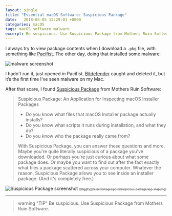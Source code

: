 ```yaml
---
layout: single
title: "Essential macOS Software: Suspicious Package"
date:   2018-05-05 12:29:01 +0800
categories: macOS
tags: macOS software malware
excerpt: Be suspicious. Use Suspicious Package from Mothers Ruin Software.
---
```

I always try to view package contents when I download a `.pkg` file, with something like [Pacifist](https://www.charlessoft.com/). The other day, doing that installed some malware:

<img data-src="{% asset_path malware.png %}" class="lazyload blur-up" alt="malware screenshot"/>

I hadn't run it, just opened in Pacifist. [Bitdefender](https://www.bitdefender.com/solutions/antivirus-for-mac.html) caught and deleted it, but it’s the first time I've seen malware on my Mac.

After that scare, I found [Suspicious Package](http://www.mothersruin.com/software/SuspiciousPackage/) from Mothers Ruin Software:
>Suspicious Package: An Application for Inspecting macOS Installer Packages
>
>* Do you know what files that macOS Installer package actually installs?
>* Do you know what scripts it runs during installation, and what they do?
>* Do you know who the package really came from?
>
>With Suspicious Package, you can answer these questions and more. Maybe you're quite literally suspicious of a package you've downloaded. Or perhaps you're just curious about what some package does. Or maybe you want to find out after the fact exactly what files a package scattered across your computer. Whatever the reason, Suspicious Package allows you to see inside an installer package. (And it's completely free.)

<img data-src="{% asset_path app-snap.png %}" class="lazyload blur-up" alt="Suspicious Package screenshot" />
<span style="font-size: 0.6em;">[[Biggify]](/assets/images/posts/suspicious-package/app-snap.png)</span>

***
> warning "TIP"
> Be suspicious. Use Suspicious Package from Mothers Ruin Software.
